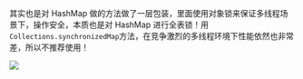 其实也是对 HashMap 做的方法做了一层包装，里面使用对象锁来保证多线程场景下，操作安全，本质也是对 HashMap 进行全表锁！用`Collections.synchronizedMap`方法，在竞争激烈的多线程环境下性能依然也非常差，所以不推荐使用！







![](https://youpaiyun.zongqilive.cn/image/20200714192556.png)

